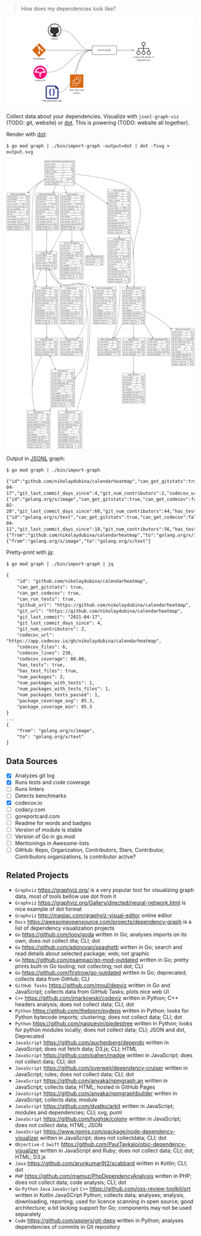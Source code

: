 > How does my dependencies look like?

![import-graph-overview](./docs/import-graph-overview.svg)

Collect data about your dependencies. Visualize with `jsonl-graph-viz` (TODO: git, website) or [dot](https://graphviz.org).
This is powering (TODO: website all together).

Render with [dot](https://graphviz.org):

```
$ go mod graph | ./bin/import-graph -output=dot | dot -Tsvg > output.svg
```
![dot-svg-example](./docs/go-featureprocessing/output.dot.svg)

Output in [JSONL](https://jsonlines.org) graph:
```
$ go mod graph | ./bin/import-graph
```
```
{"id":"github.com/nikolaydubina/calendarheatmap","can_get_gitstats":true,"can_get_codecov":true,"can_run_tests":true,"github_url":"https://github.com/nikolaydubina/calendarheatmap","git_url":"https://github.com/nikolaydubina/calendarheatmap","git_last_commit":"2021-04-17","git_last_commit_days_since":4,"git_num_contributors":2,"codecov_url":"https://app.codecov.io/gh/nikolaydubina/calendarheatmap","codecov_files":6,"codecov_lines":236,"codecov_coverage":80.08,"has_tests":true,"has_test_files":true,"num_packages":2,"num_packages_with_tests":1,"num_packages_with_tests_files":1,"num_packages_tests_passed":1,"package_coverage_avg":85.3,"package_coverage_min":85.3}
{"id":"golang.org/x/image","can_get_gitstats":true,"can_get_codecov":false,"can_run_tests":true,"git_url":"https://go.googlesource.com/image","git_last_commit":"2021-02-20","git_last_commit_days_since":60,"git_num_contributors":44,"has_tests":true,"has_test_files":true,"num_packages":32,"num_packages_with_tests":14,"num_packages_with_tests_files":14,"num_packages_tests_passed":14,"package_coverage_avg":5.6,"package_coverage_min":54}
{"id":"golang.org/x/text","can_get_gitstats":true,"can_get_codecov":false,"can_run_tests":true,"git_url":"https://go.googlesource.com/text","git_last_commit":"2021-04-11","git_last_commit_days_since":10,"git_num_contributors":56,"has_tests":true,"has_test_files":true,"num_packages":63,"num_packages_with_tests":48,"num_packages_with_tests_files":48,"num_packages_tests_passed":48,"package_coverage_avg":5.8,"package_coverage_min":81.48333333333332}
{"from":"github.com/nikolaydubina/calendarheatmap","to":"golang.org/x/image"}
{"from":"golang.org/x/image","to":"golang.org/x/text"}
```

Pretty-print with [jq](https://github.com/stedolan/jq):
```
$ go mod graph | ./bin/import-graph | jq
```
```
{
    "id": "github.com/nikolaydubina/calendarheatmap",
    "can_get_gitstats": true,
    "can_get_codecov": true,
    "can_run_tests": true,
    "github_url": "https://github.com/nikolaydubina/calendarheatmap",
    "git_url": "https://github.com/nikolaydubina/calendarheatmap",
    "git_last_commit": "2021-04-17",
    "git_last_commit_days_since": 4,
    "git_num_contributors": 2,
    "codecov_url": "https://app.codecov.io/gh/nikolaydubina/calendarheatmap",
    "codecov_files": 6,
    "codecov_lines": 236,
    "codecov_coverage": 80.08,
    "has_tests": true,
    "has_test_files": true,
    "num_packages": 2,
    "num_packages_with_tests": 1,
    "num_packages_with_tests_files": 1,
    "num_packages_tests_passed": 1,
    "package_coverage_avg": 85.3,
    "package_coverage_min": 85.3
}
...
{
    "from": "golang.org/x/image",
    "to": "golang.org/x/text"
}
```

## Data Sources

- [x] Analyzes git log
- [x] Runs tests and code coverage
- [ ] Runs linters
- [ ] Detects benchmarks
- [x] codecov.io
- [ ] codacy.com
- [ ] goreportcard.com
- [ ] Readme for words and badges
- [ ] Version of module is stable
- [ ] Version of Go in go.mod
- [ ] Mentionings in Awesome-lists
- [ ] GitHub: Repo, Organization, Contributors, Stars, Contributor, Contributors organizations, Is contributor active?

## Related Projects

- `Graphviz` https://graphviz.org/ is a very popular tool for visualizing graph data, most of tools bellow use dot from it
- `Graphviz` https://graphviz.org/Gallery/directed/neural-network.html is nice example of dot format
- `Graphviz` http://magjac.com/graphviz-visual-editor online editor
- `Docs` https://awesomeopensource.com/projects/dependency-graph is a list of dependency visualization projects  
- `Go` https://github.com/loov/goda written in Go; analyses imports on its own; does not collect dta; CLI; dot  
- `Go` https://github.com/adonovan/spaghetti wirtten in Go; search and read details about selected package; web; not graphic
- `Go` https://github.com/psampaz/go-mod-outdated written in Go; pretty prints built-in Go tooling; not collecting; not dot; CLI 
- `Go` https://github.com/firstrow/go-outdated written in Go; deprecated; collects data from GitHub; CLI
- `GitHub Tasks` https://github.com/moul/depviz written in Go and JavaScript; collects data from GitHub Tasks; plots nice web UI
- `C++` https://github.com/jmarkowski/codeviz written in Python; C++ headers analysis; does not collect data; CLI; dot  
- `Python` https://github.com/thebjorn/pydeps written in Python; looks for Python bytecode imports; clustering; does not collect data; CLI; dot  
- `Python` https://github.com/naiquevin/pipdeptree written in Python; looks for python modules locally; does not collect data; CLI; JSON and dot, Deprecated  
- `JavaScript` https://github.com/auchenberg/dependo written in JavaScript; does not fetch data; D3.js; CLI; HTML   
- `JavaScript` https://github.com/pahen/madge written in JavaScript; does not collect data; CLI; dot  
- `JavaScript` https://github.com/sverweij/dependency-cruiser written in JavaScript; rules; does not collect data; CLI; dot  
- `JavaScript` https://github.com/anvaka/npmgraph.an written in JavaScript; collects data; HTML; hosted in GitHub Pages  
- `JavaScript` https://github.com/anvaka/npmgraphbuilder written in JavaScript; collects data; module  
- `JavaScript` https://github.com/dyatko/arkit written in JavaScript; modules and dependencies; CLI; svg, puml  
- `JavaScript` https://github.com/hughsk/colony written in JavaScript; does not collect data; HTML; JSON  
- `JavaScript` https://www.npmjs.com/package/node-dependency-visualizer written in JavaScript; does not collectdata; CLI; dot  
- `Objective-C` `Swift` https://github.com/PaulTaykalo/objc-dependency-visualizer written in JavaScript and Ruby; does not collect data; CLI; dot; HTML; D3.js   
- `Java` https://github.com/arunkumar9t2/scabbard written in Kotlin; CLI; dot  
- `PHP` https://github.com/mamuz/PhpDependencyAnalysis written in PHP; does not collect data; code analysis; CLI; dot  
- `Go` `Python` `Java` `JavaScript` `C++` https://github.com/oss-review-toolkit/ort written in Kotlin JavaSCript Python; collects data; analyses; analysis, downloading, reporting; used for licence scanning in open source; good architecture; a bit lacking support for Go; components may not be used separately  
- `Code` https://github.com/aspiers/git-deps written in Python; analyses dependencies of commits in Git repository  
